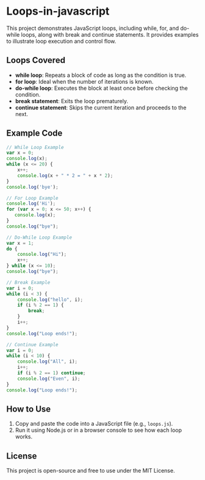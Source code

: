 # Loops-in-javascript
This project demonstrates JavaScript loops, including while, for, and do-while loops, along with break and continue statements. It provides examples to illustrate loop execution and control flow.
## Loops Covered
- **while loop**: Repeats a block of code as long as the condition is true.
- **for loop**: Ideal when the number of iterations is known.
- **do-while loop**: Executes the block at least once before checking the condition.
- **break statement**: Exits the loop prematurely.
- **continue statement**: Skips the current iteration and proceeds to the next.

## Example Code
```javascript
// While Loop Example
var x = 0;
console.log(x);
while (x <= 20) {
    x++;
    console.log(x + " * 2 = " + x * 2);
}
console.log('bye');

// For Loop Example
console.log('Hi');
for (var x = 0; x <= 50; x++) {
   console.log(x);
}
console.log("bye");

// Do-While Loop Example
var x = 1;
do {
    console.log("Hi");
    x++;
} while (x <= 10);
console.log("bye");

// Break Example
var i = 0;
while (i < 3) {
    console.log("hello", i);
    if (i % 2 == 1) {
        break;
    }
    i++;
}
console.log("Loop ends!");

// Continue Example
var i = 0;
while (i < 10) {
    console.log("All", i);
    i++;
    if (i % 2 == 1) continue;
    console.log("Even", i);
}
console.log("Loop ends!");
```

## How to Use
1. Copy and paste the code into a JavaScript file (e.g., `loops.js`).
2. Run it using Node.js or in a browser console to see how each loop works.

## License
This project is open-source and free to use under the MIT License.
